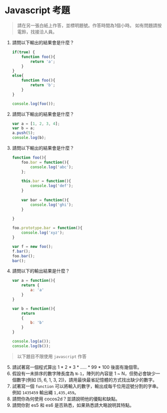 # Javascript 考題

> 請在另一張白紙上作答，並標明題號。作答時間為1個小時。 如有問題請按電鈴，找接洽人員。

1. 請問以下輸出的結果會是什麼？

	```javascript
	if(true) {
		function foo(){
			return 'a';
		}
	}
	else{
		function foo(){
			return 'b';
		}
	}
	
	console.log(foo());
	```
	
2. 請問以下輸出的結果會是什麼？
	
	```javascript
	var a = [1, 2, 3, 4];
	var b = a;
	a.push(5);
	console.log(b);
	```
3. 請問以下輸出的結果會是什麼？
	
	```javascript
	function foo(){
		foo.bar = function(){
			console.log('abc');
		};
		
		this.bar = function(){
			console.log('def');
		}
		
		var bar = function(){
			console.log('ghi');
		}
		
	}
	
	foo.prototype.bar = function(){
		console.log('xyz');
	}
	
	var f = new foo();
	f.bar();
	foo.bar();
	bar();
	```
4. 請問以下的輸出結果是什麼？

	```javascript
	var a = function(){
		return {
			a: 'a'
		}
	}
	
	var b = function(){
		return 
		{
			b: 'b'
		}
	}
	
	console.log(a());
	console.log(b());
	```
> 以下題目不限使用 `javascript` 作答
5. 請試著寫一個程式算出 1 * 2 * 3 * ..... * 99 * 100 後面有幾個零。
6. 假設有一未排序的數字陣長度為 `N-1`，陣列的內容是 1 ~ N，但勢必會缺少一個數字(例如 [5, 6, 1, 3, 2])，請用最快最省記憶體的方式找出缺少的數字。
7. 試著寫一個 `function` 可以將輸入的數字，輸出成每千位用逗號分割的字串。例如 `1435459` 輸出繩 `1,435,459`。
8. 請問你為何使用 cocos2d？並請說明他的優點和缺點。
9. 請問你對 es5 和 es6 是否熟悉，如果熟悉請大略說明其特點。